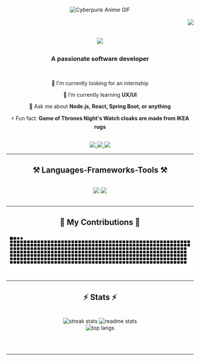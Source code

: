 <br/>

<div align="center">
  <img src="https://blogger.googleusercontent.com/img/b/R29vZ2xl/AVvXsEgI5Xls3sx7IiwyFfadaeLLWrbFiMAJsBuTi_XrtkR5XcTdY2qXNrQNpgXSbHa6DAB2V4EYGHwWuBQHgZXn4xkCd2sGuzedLXeZwHmNsgxcmb1WfjD5wP4Da3En1oyn3yQQSToviEFNkI87bbC0G4F9BZucslZu5QNFAXXyAM3PyPuNewYYxSUDVuwdOxeN/s640/Mercenary%20Garage%20Blog%20Custom%20Motorcycle%20Design%20Kirokaze%20Tired%20Now%208%20Bit%20Anime%20Cyberpunk%20GIF.webp" alt="Cyberpunk Anime GIF" />
</div>

<br/>

<img align="right" src="https://visitor-badge.laobi.icu/badge?page_id=hamhoum10.hamhoum10" />

<h1 align="center">
    <img src="https://readme-typing-svg.herokuapp.com/?font=Righteous&size=35&center=true&vCenter=true&width=500&height=70&duration=4000&lines=Hi+There!+👋;+I'm+Omri+Yasser!" />
</h1>

<h3 align="center">A passionate software developer</h3>

<br/>

<div align="center">
 
 🔭 I'm currently looking for an internship
 
 🌱 I’m currently learning **UX/UI**

 💬 Ask me about **Node.js, React, Spring Boot, or anything**

 ⚡ Fun fact: **Game of Thrones Night's Watch cloaks are made from IKEA rugs**
 
</div>

<br/>

<div align="center"> 
  <a href="mailto:mohamedyasser.omri@esprit.tn">
    <img src="https://img.shields.io/badge/Gmail-333333?style=for-the-badge&logo=gmail&logoColor=red" />
  </a>
  <a href="https://www.linkedin.com/in/yasseromri" target="_blank">
    <img src="https://img.shields.io/badge/LinkedIn-0077B5?style=for-the-badge&logo=linkedin&logoColor=white" />
  </a>
  <a href="portfolio-kysasioe2-yassers-projects-1b2c598d.vercel.app" target="_blank">
     <img src="https://img.shields.io/badge/Portfolio-FF5722?style=for-the-badge&logo=todoist&logoColor=white" />
  </a>
</div>

<hr/>

<h2 align="center">⚒️ Languages-Frameworks-Tools ⚒️</h2>
<br/>
<div align="center">
    <img src="https://skillicons.dev/icons?i=react,bootstrap,sass,html,css,vscode,github,figma,tailwind,git" />
    <img src="https://skillicons.dev/icons?i=nodejs,python,javascript,typescript,express,mongodb,c,java,nextjs,mysql" /><br/>
</div>

<br/>
<hr/>

<div align="center">
  <h2>🐍 My Contributions 🐍</h2>
  <img src="https://github.com/hamhoum10/hamhoum10/blob/output/github-snake-dark.svg" alt="snake gif" />
</div>

<hr/>

<h2 align="center">⚡ Stats ⚡</h2>
<br>
<div align="center">
  <img width=390 src="https://github-readme-streak-stats-salesp07.vercel.app/?user=hamhoum10&count_private=true&theme=react&border_radius=10" alt="streak stats"/>
  <img width=390 src="https://github-readme-stats-salesp07.vercel.app/api?username=hamhoum10&count_private=true&show_icons=true&theme=react&rank_icon=github&border_radius=10" alt="readme stats" />
  <br/>
  <img width=325 align="center" src="https://github-readme-stats-salesp07.vercel.app/api/top-langs/?username=hamhoum10&hide=HTML&langs_count=8&layout=compact&theme=react&border_radius=10&size_weight=0.5&count_weight=0.5&exclude_repo=github-readme-stats" alt="top langs" />
</div>

<br/><br/>

<hr/>
